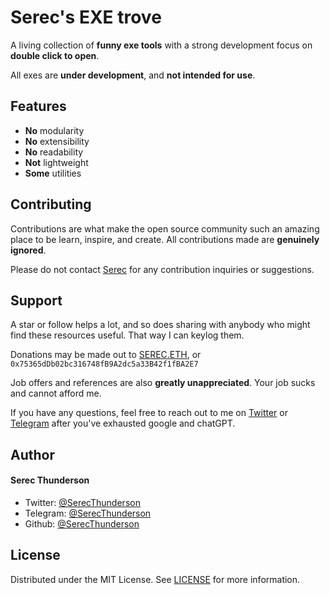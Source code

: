 # Serec's EXE trove
A living collection of **funny exe tools** with a strong development focus on **double click to open**.

All exes are **under development**, and **not intended for use**.


##  Features    
- **No** modularity
- **No** extensibility
- **No** readability
- **Not** lightweight
- **Some** utilities 
        

## Contributing
Contributions are what make the open source community such an amazing place to be learn, inspire, and create. All contributions made are **genuinely ignored**.

Please do not contact [Serec](https://twitter.com/SerecThunderson) for any contribution inquiries or suggestions.

## Support  
A star or follow helps a lot, and so does sharing with anybody who might find these resources useful. That way I can keylog them.

Donations may be made out to [SEREC.ETH](https://app.ens.domains/serec.eth), or ```0x75365dDb02bc316748fB9A2dc5a33B42f1fBA2E7```

Job offers and references are also **greatly unappreciated**. Your job sucks and cannot afford me.

If you have any questions, feel free to reach out to me on [Twitter](https://twitter.com/SerecThunderson) or [Telegram](https://t.me/SerecThunderson) after you've exhausted google and chatGPT.
        
 ## Author
#### Serec Thunderson
- Twitter: [@SerecThunderson](https://twitter.com/SerecThunderson)
- Telegram: [@SerecThunderson](https://t.me/SerecThunderson)
- Github: [@SerecThunderson](https://github.com/SerecThunderson)

## License
Distributed under the MIT License. See [LICENSE](LICENSE) for more information.
